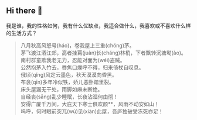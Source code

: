 ## Hi there 👋

我是谁，我的性格如何，我有什么优缺点，我适合做什么，我喜欢或不喜欢什么样的生活方式？

> 八月秋高风怒号(háo)，卷我屋上三重(chóng)茅。  
茅飞渡江洒江郊，高者挂罥(juàn)长(cháng)林梢，下者飘转沉塘坳(ào)。  
南村群童欺我老无力，忍能对面为(wéi)盗贼。  
公然抱茅入竹去，唇焦口燥呼不得，归来倚杖自叹息。  
俄顷(qǐng)风定云墨色，秋天漠漠向昏黑。  
布衾(qīn)多年冷似铁，娇儿恶卧踏里裂。  
床头屋漏无干处，雨脚如麻未断绝。  
自经丧(sāng)乱少睡眠，长夜沾湿何由彻！  
安得广厦千万间，大庇天下寒士俱欢颜**，风雨不动安如山！  
呜呼，何时眼前突兀(wù)见(xiàn)此屋，吾庐独破受冻死亦足！
> 
<!--
**lilinfangrelax/lilinfangrelax** is a ✨ _special_ ✨ repository because its `README.md` (this file) appears on your GitHub profile.

Here are some ideas to get you started:

- 🔭 I’m currently working on ...
- 🌱 I’m currently learning ...
- 👯 I’m looking to collaborate on ...
- 🤔 I’m looking for help with ...
- 💬 Ask me about ...
- 📫 How to reach me: ...
- 😄 Pronouns: ...
- ⚡ Fun fact: ...
-->
